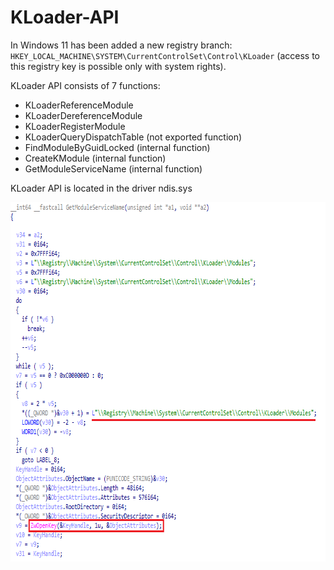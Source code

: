 # KLoader-API

In Windows 11  has been added a new registry branch: `HKEY_LOCAL_MACHINE\SYSTEM\CurrentControlSet\Control\KLoader` (access to this registry key is possible only with system rights).

KLoader API consists of 7 functions:
* KLoaderReferenceModule
* KLoaderDereferenceModule
* KLoaderRegisterModule
* KLoaderQueryDispatchTable (not exported function)
* FindModuleByGuidLocked (internal function)
* CreateKModule (internal function)
* GetModuleServiceName (internal function)

KLoader API is located in the driver ndis.sys

<img align="left" src="https://raw.githubusercontent.com/LunarResearch/KLoader-API/main/ndis_kloader.png" width="755" height="575">
